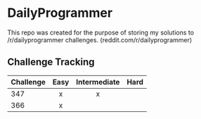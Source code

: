 # DailyProgrammer

This repo was created for the purpose of storing my solutions to /r/dailyprogrammer challenges. (reddit.com/r/dailyprogrammer)

## Challenge Tracking
| Challenge | Easy | Intermediate | Hard |
| :-------- | :-: | :-: | :---: |
| 347 | x | x | |
| 366 | x |   | |
